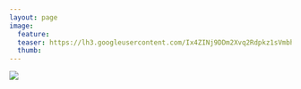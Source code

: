 ```yaml
---
layout: page
image:
  feature:
  teaser: https://lh3.googleusercontent.com/Ix4ZINj9DDm2Xvq2Rdpkz1sVmbhVK2WliXFqLNd2ZYA=w245
  thumb:
---
```


![](https://lh3.googleusercontent.com/CcRgYxq-tPNvVMIvEUYKizPFir7LIlBIoWhW9LJ5CxI=w800)
